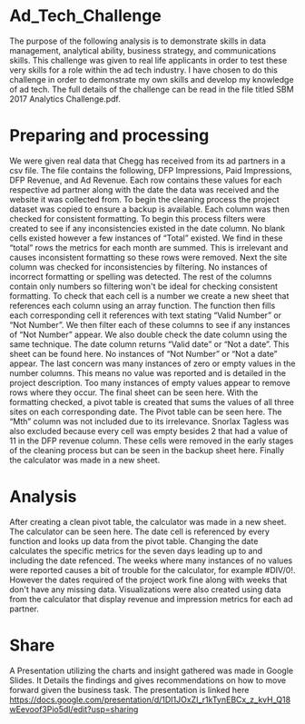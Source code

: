 # Ad_Tech_Challenge

The purpose of the following analysis is to demonstrate skills in data management, analytical ability, business strategy, and communications skills. This challenge was given to real life applicants in order to test these very skills for a role within the ad tech industry. I have chosen to do this challenge in order to demonstrate my own skills and develop my knowledge of ad tech. The full details of the challenge can be read in the file titled SBM 2017 Analytics Challenge.pdf.

# Preparing and processing

We were given real data that Chegg has received from its ad partners in a csv file. The file contains the following, DFP Impressions, Paid Impressions, DFP Revenue, and Ad Revenue. Each row contains these values for each respective ad partner along with the date the data was received and the website it was collected from. To begin the cleaning process the project dataset was copied to ensure a backup is available. Each column was then checked for consistent formatting. To begin this process filters were created to see if any inconsistencies existed in the date column. No blank cells existed however a few instances of “Total” existed. We find in these “total” rows the metrics for each month are summed. This is irrelevant and causes inconsistent formatting so these rows were removed. Next the site column was checked for inconsistencies by filtering. No instances of incorrect formatting or spelling was detected. The rest of the columns contain only numbers so filtering won't be ideal for checking consistent formatting. To check that each cell is a number we create a new sheet that references each column using an array function. The function then fills each corresponding cell it references with text stating “Valid Number” or “Not Number”. We then filter each of these columns to see if any instances of “Not Number” appear. We also double check the date column using the same technique. The date column returns “Valid date” or “Not a date”. This sheet can be found here. No instances of “Not Number” or “Not a date” appear. The last concern was many instances of zero or empty values in the number columns. This means no value was reported and is detailed in the project description. Too many instances of empty values appear to remove rows where they occur. The final sheet can be seen here. With the formatting checked, a pivot table is created that sums the values of all three sites on each corresponding date. The Pivot table can be seen here. The “Mth” column was not included due to its irrelevance. Snorlax Tagless was also excluded because every cell was empty besides 2 that had a value of 11 in the DFP revenue column. These cells were removed in the early stages of the cleaning process but can be seen in the backup sheet here.
Finally the calculator was made in a new sheet. 

# Analysis

After creating a clean pivot table, the calculator was made in a new sheet. The calculator can be seen here. The date cell is referenced by every function and looks up data from the pivot table. Changing the date calculates the specific metrics for the seven days leading up to and including the date refenced. The weeks where many instances of no values were reported causes a bit of trouble for the calculator, for example #DIV/0!. However the dates required of the project work fine along with weeks that don't have any missing data. Visualizations were also created using data from the calculator that display revenue and impression metrics for each ad partner.

# Share

A Presentation utilizing the charts and insight gathered was made in Google Slides. It Details the findings and gives recommendations on how to move forward given the business task. The presentation is linked here https://docs.google.com/presentation/d/1DI1JOxZI_r1kTynEBCx_z_kvH_Q18wEevoof3Pio5dI/edit?usp=sharing
